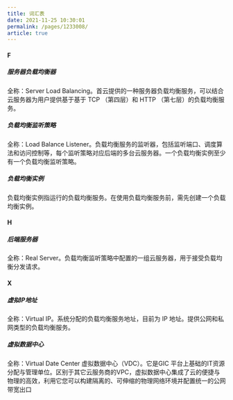 ```yaml
---
title: 词汇表
date: 2021-11-25 10:30:01
permalink: /pages/1233008/
article: true
---
```


#### F

##### 服务器负载均衡器

全称：Server Load Balancing。首云提供的一种服务器负载均衡服务，可以结合云服务器为用户提供基于基于 TCP （第四层）和 HTTP （第七层）的负载均衡服务。

##### 负载均衡监听策略

全称：Load Balance Listener。负载均衡服务的监听器，包括监听端口、调度算法和访问控制等，每个监听策略对应后端的多台云服务器。一个负载均衡实例至少有一个负载均衡监听策略。

##### 负载均衡实例

负载均衡实例指运行的负载均衡服务。在使用负载均衡服务前，需先创建一个负载均衡实例。

#### H

##### 后端服务器

全称：Real Server。负载均衡监听策略中配置的一组云服务器，用于接受负载均衡分发请求。

#### X

##### 虚拟IP地址

全称：Virtual IP。系统分配的负载均衡服务地址，目前为 IP 地址。提供公网和私网类型的负载均衡服务。

##### 虚拟数据中心

全称：Virtual Date Center 虚拟数据中心（VDC）。它是GIC 平台上基础的IT资源分配与管理单位。区别于其它云服务商的VPC，虚拟数据中心集成了云的便捷与物理的高效，利用它您可以构建隔离的、可伸缩的物理网络环境并配置统一的公网带宽出口

